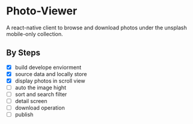 # Photo-Viewer
A react-native client to browse and download photos under the unsplash mobile-only collection.

## By Steps

- [x] build develope enviorment
- [x] source data and locally store
- [x] display photos in scroll view
- [ ] auto the image hight
- [ ] sort and search filter
- [ ] detail screen
- [ ] download operation
- [ ] publish
